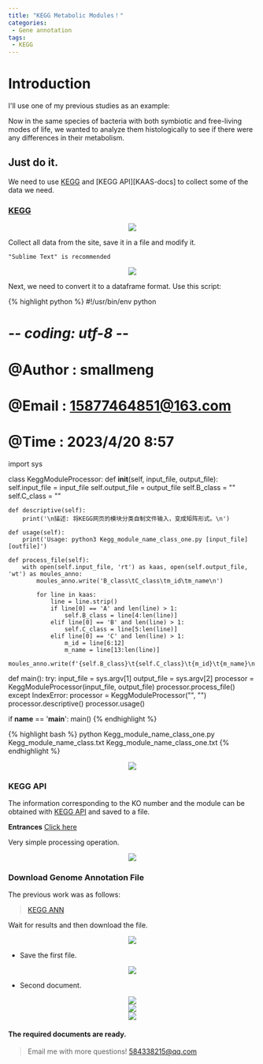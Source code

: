```yaml
---
title: "KEGG Metabolic Modules！"
categories: 
 - Gene annotation
tags: 
 - KEGG
---
```


# Introduction

I'll use one of my previous studies as an example:

Now in the same species of bacteria with both symbiotic and free-living modes of life, we wanted to analyze them histologically to see if there were any differences in their metabolism.

## Just do it.

We need to use [KEGG][KEGG-docs] and [KEGG API][KAAS-docs] to collect some of the data we need.

### [KEGG][KEGG-docs]

<div style="text-align: center;">
  <img src="https://mengqy2022.github.io/mengqyms.github.io/assets/images/20241025-1.png"/>
</div>

Collect all data from the site, save it in a file and modify it.

`"Sublime Text" is recommended`

<div style="text-align: center;">
  <img src="https://mengqy2022.github.io/mengqyms.github.io/assets/images/20241025-2.png"/>
</div>

Next, we need to convert it to a dataframe format. Use this script:

{% highlight python %}
#!/usr/bin/env python
# -*- coding: utf-8 -*-
# @Author    : smallmeng
# @Email     : 15877464851@163.com
# @Time      : 2023/4/20 8:57

import sys

class KeggModuleProcessor:
    def __init__(self, input_file, output_file):
        self.input_file = input_file
        self.output_file = output_file
        self.B_class = ""
        self.C_class = ""

    def descriptive(self):
        print('\n描述: 将KEGG网页的模块分类自制文件输入，变成矩阵形式。\n')

    def usage(self):
        print('Usage: python3 Kegg_module_name_class_one.py [input_file] [outfile]')

    def process_file(self):
        with open(self.input_file, 'rt') as kaas, open(self.output_file, 'wt') as moules_anno:
            moules_anno.write('B_class\tC_class\tm_id\tm_name\n')

            for line in kaas:
                line = line.strip()
                if line[0] == 'A' and len(line) > 1:
                    self.B_class = line[4:len(line)]
                elif line[0] == 'B' and len(line) > 1:
                    self.C_class = line[5:len(line)]
                elif line[0] == 'C' and len(line) > 1:
                    m_id = line[6:12]
                    m_name = line[13:len(line)]
                    moules_anno.write(f'{self.B_class}\t{self.C_class}\t{m_id}\t{m_name}\n')

def main():
    try:
        input_file = sys.argv[1]
        output_file = sys.argv[2]
        processor = KeggModuleProcessor(input_file, output_file)
        processor.process_file()
    except IndexError:
        processor = KeggModuleProcessor("", "")
        processor.descriptive()
        processor.usage()

if __name__ == '__main__':
    main()
{% endhighlight %}


{% highlight bash %}
python Kegg_module_name_class_one.py Kegg_module_name_class.txt Kegg_module_name_class_one.txt
{% endhighlight %}

<div style="text-align: center;">
  <img src="https://mengqy2022.github.io/mengqyms.github.io/assets/images/20241025-3.png"/>
</div>

### KEGG API

The information corresponding to the KO number and the module can be obtained with [KEGG API][API-docs] and saved to a file.

**Entrances** [Click here][KO-moudles]

Very simple processing operation.

<div style="text-align: center;">
  <img src="https://mengqy2022.github.io/mengqyms.github.io/assets/images/20241025-4.png"/>
</div>

### Download Genome Annotation File

The previous work was as follows:

> [KEGG ANN][KEGG-ann]

Wait for results and then download the file.

<div style="text-align: center;">
  <img src="https://mengqy2022.github.io/mengqyms.github.io/assets/images/20241025-5.png"/>
</div>

- Save the first file.

<div style="text-align: center;">
  <img src="https://mengqy2022.github.io/mengqyms.github.io/assets/images/20241025-6.png"/>
</div>

- Second document.

<div style="text-align: center;">
  <img src="https://mengqy2022.github.io/mengqyms.github.io/assets/images/20241025-7.png"/>
</div>

<div style="text-align: center;">
  <img src="https://mengqy2022.github.io/mengqyms.github.io/assets/images/20241025-8.png"/>
</div>

<div style="text-align: center;">
  <img src="https://mengqy2022.github.io/mengqyms.github.io/assets/images/20241025-9.png"/>
</div>

<div class="notice">
  <h4>The required documents are ready.</h4>
</div>

> Email me with more questions!
> 584338215@qq.com

[KEGG-docs]: https://www.kegg.jp/brite/ko00002a
[API-docs]: https://www.kegg.jp/kegg/rest/
[KO-moudles]: https://rest.kegg.jp/link/module/ko
[KEGG-ann]: https://mengqy2022.github.io/mengqyms.github.io/gene%20annotation/kegg-ann/